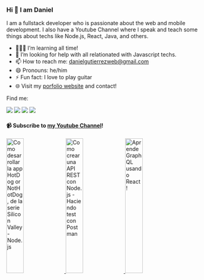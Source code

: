 ### Hi 👋 I am Daniel

I am a fullstack developer who is passionate about the web and mobile development. I also have a Youtube Channel where I speak and teach some things about techs like Node.js, React, Java, and others. 

- 👨🏽‍💻 I’m learning all time!
- 🤔 I’m looking for help with all relationated with Javascript techs.
- 📫 How to reach me: danielgutierrezweb@gmail.com
- 😄 Pronouns: he/him
- ⚡ Fun fact: I love to play guitar
- 🌐 Visit my [porfolio website](https://dgutierrezd.now.sh) and contact!

Find me:

[<img src="https://img.shields.io/badge/twitter-%231DA1F2.svg?&style=for-the-badge&logo=twitter&logoColor=white" />](https://twitter.com/dgutierrezd1) [<img src="https://img.shields.io/badge/linkedin-%230077B5.svg?&style=for-the-badge&logo=linkedin&logoColor=white" />](https://www.linkedin.com/in/dgutierrezd/) [<img src = "https://img.shields.io/badge/instagram-%23E4405F.svg?&style=for-the-badge&logo=instagram&logoColor=white">](https://www.instagram.com/dgutierrezd/) [<img src ="https://img.shields.io/badge/portfolio-web-%23.svg?&style=for-the-badge&logo=&logoColor=white%22">](https://dgutierrezd.now.sh/) 

#### 📹 Subscribe to [my Youtube Channel](https://www.youtube.com/DanielGutierrezD)!

<a href='https://youtu.be/iAoe9B8QOB0' target='_blank'>
  <img width='30%' src='https://img.youtube.com/vi/iAoe9B8QOB0/mqdefault.jpg' alt='Como desarrollar la app HotDog or NotHotDog, de la serie Silicon Valley - Node.js' />
</a>
<a href='https://youtu.be/41uwlewWvZE' target='_blank'>
  <img width='30%' src='https://img.youtube.com/vi/41uwlewWvZE/mqdefault.jpg' alt='Como crear una API REST con Node.js - Haciendo test con Postman' />
</a>
<a href='https://youtu.be/1tOKBHFxai4' target='_blank'>
  <img width='30%' src='https://img.youtube.com/vi/1tOKBHFxai4/mqdefault.jpg' alt='Aprende GraphQL usando React!' />
</a>
<!--
**dgutierrezd/dgutierrezd** is a ✨ _special_ ✨ repository because its `README.md` (this file) appears on your GitHub profile.

Here are some ideas to get you started:

- 🔭 I’m currently working on ...
- 🌱 I’m currently learning ...
- 👯 I’m looking to collaborate on ...
- 🤔 I’m looking for help with ...
- 💬 Ask me about ...
- 📫 How to reach me: ...
- 😄 Pronouns: ...
- ⚡ Fun fact: ...
-->
